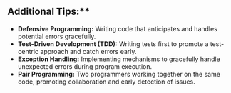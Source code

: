 ## Additional Tips:**

* **Defensive Programming:** Writing code that anticipates and handles potential errors gracefully.
* **Test-Driven Development (TDD):** Writing tests first to promote a test-centric approach and catch errors early.
* **Exception Handling:** Implementing mechanisms to gracefully handle unexpected errors during program execution.
* **Pair Programming:** Two programmers working together on the same code, promoting collaboration and early detection of issues.